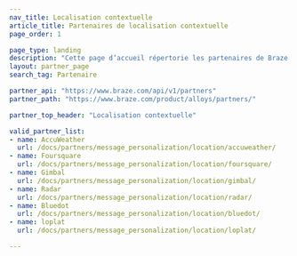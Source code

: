 ```yaml
---
nav_title: Localisation contextuelle
article_title: Partenaires de localisation contextuelle
page_order: 1

page_type: landing
description: "Cette page d’accueil répertorie les partenaires de Braze (Alloys) qui vous permettent de récolter des données de localisation dans vos campagnes de communication."
layout: partner_page
search_tag: Partenaire

partner_api: "https://www.braze.com/api/v1/partners"
partner_path: "https://www.braze.com/product/alloys/partners/"

partner_top_header: "Localisation contextuelle"

valid_partner_list:
- name: AccuWeather
  url: /docs/partners/message_personalization/location/accuweather/
- name: Foursquare
  url: /docs/partners/message_personalization/location/foursquare/
- name: Gimbal
  url: /docs/partners/message_personalization/location/gimbal/
- name: Radar
  url: /docs/partners/message_personalization/location/radar/
- name: Bluedot
  url: /docs/partners/message_personalization/location/bluedot/
- name: loplat
  url: /docs/partners/message_personalization/location/loplat/

---
```

